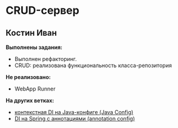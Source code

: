 # CRUD-сервер

## Костин Иван

**Выполнены задания:**
* Выполнен рефакторинг.
* CRUD: реализована функциональность класса-репозитория

**Не реализовано:**

* WebApp Runner

**На других ветках:**
* [контекстная DI на Java-конфиге (Java Config)](https://github.com/bojark/my-CRUD-server/tree/feature/di-java)
* [DI на Spring с аннотациями (annotation config)](https://github.com/bojark/my-CRUD-server/tree/feature/di-annotation)
